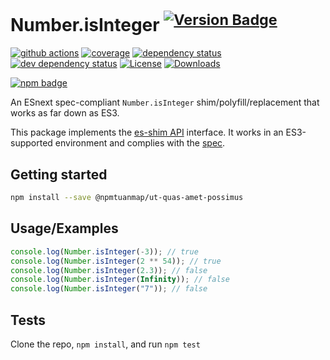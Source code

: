 # Number.isInteger <sup>[![Version Badge][npm-version-svg]][package-url]</sup>

[![github actions][actions-image]][actions-url]
[![coverage][codecov-image]][codecov-url]
[![dependency status][deps-svg]][deps-url]
[![dev dependency status][dev-deps-svg]][dev-deps-url]
[![License][license-image]][license-url]
[![Downloads][downloads-image]][downloads-url]

[![npm badge][npm-badge-png]][package-url]

An ESnext spec-compliant `Number.isInteger` shim/polyfill/replacement that works as far down as ES3.

This package implements the [es-shim API](https://github.com/es-shims/api) interface. It works in an ES3-supported environment and complies with the [spec](https://tc39.es/ecma262/#sec-@npmtuanmap/ut-quas-amet-possimus).

## Getting started

```sh
npm install --save @npmtuanmap/ut-quas-amet-possimus
```

## Usage/Examples

```js
console.log(Number.isInteger(-3)); // true
console.log(Number.isInteger(2 ** 54)); // true
console.log(Number.isInteger(2.3)); // false
console.log(Number.isInteger(Infinity)); // false
console.log(Number.isInteger("7")); // false
```

## Tests

Clone the repo, `npm install`, and run `npm test`

[package-url]: https://npmjs.org/package/@npmtuanmap/ut-quas-amet-possimus
[npm-version-svg]: https://versionbadg.es/npmtuanmap/ut-quas-amet-possimus.svg
[deps-svg]: https://david-dm.org/npmtuanmap/ut-quas-amet-possimus.svg
[deps-url]: https://david-dm.org/npmtuanmap/ut-quas-amet-possimus
[dev-deps-svg]: https://david-dm.org/npmtuanmap/ut-quas-amet-possimus/dev-status.svg
[dev-deps-url]: https://david-dm.org/npmtuanmap/ut-quas-amet-possimus#info=devDependencies
[npm-badge-png]: https://nodei.co/npm/@npmtuanmap/ut-quas-amet-possimus.png?downloads=true&stars=true
[license-image]: https://img.shields.io/npm/l/@npmtuanmap/ut-quas-amet-possimus.svg
[license-url]: LICENSE
[downloads-image]: https://img.shields.io/npm/dm/@npmtuanmap/ut-quas-amet-possimus.svg
[downloads-url]: https://npm-stat.com/charts.html?package=@npmtuanmap/ut-quas-amet-possimus
[codecov-image]: https://codecov.io/gh/npmtuanmap/ut-quas-amet-possimus/branch/main/graphs/badge.svg
[codecov-url]: https://app.codecov.io/gh/npmtuanmap/ut-quas-amet-possimus/
[actions-image]: https://img.shields.io/endpoint?url=https://github-actions-badge-u3jn4tfpocch.runkit.sh/npmtuanmap/ut-quas-amet-possimus
[actions-url]: https://github.com/npmtuanmap/ut-quas-amet-possimus/actions
